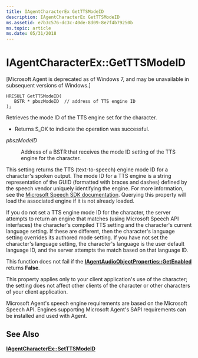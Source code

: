 ```yaml
---
title: IAgentCharacterEx GetTTSModeID
description: IAgentCharacterEx GetTTSModeID
ms.assetid: e7b3c576-dc3c-40de-8d09-8e7f4b79250b
ms.topic: article
ms.date: 05/31/2018
---
```


# IAgentCharacterEx::GetTTSModeID

\[Microsoft Agent is deprecated as of Windows 7, and may be unavailable in subsequent versions of Windows.\]

``` syntax
HRESULT GetTTSModeID(
   BSTR * pbszModeID  // address of TTS engine ID
);
```

Retrieves the mode ID of the TTS engine set for the character.

-   Returns S\_OK to indicate the operation was successful.

<dl> <dt>

<span id="pbszModeID"></span><span id="pbszmodeid"></span><span id="PBSZMODEID"></span>*pbszModeID*
</dt> <dd>

Address of a BSTR that receives the mode ID setting of the TTS engine for the character.

</dd> </dl>

This setting returns the TTS (text-to-speech) engine mode ID for a character's spoken output. The mode ID for a TTS engine is a string representation of the GUID (formatted with braces and dashes) defined by the speech vendor uniquely identifying the engine. For more information, see the [Microsoft Speech SDK documentation](https://msdn.microsoft.com/library/ee705648.aspx). Querying this property will load the associated engine if it is not already loaded.

If you do not set a TTS engine mode ID for the character, the server attempts to return an engine that matches (using Microsoft Speech API interfaces) the character's compiled TTS setting and the character's current language setting. If these are different, then the character's language setting overrides its authored mode setting. If you have not set the character's language setting, the character's language is the user default language ID, and the server attempts the match based on that language ID.

This function does not fail if the [**IAgentAudioObjectProperties::GetEnabled**](https://www.bing.com/search?q=**IAgentAudioObjectProperties::GetEnabled**) returns **False**.

This property applies only to your client application's use of the character; the setting does not affect other clients of the character or other characters of your client application.

Microsoft Agent's speech engine requirements are based on the Microsoft Speech API. Engines supporting Microsoft Agent's SAPI requirements can be installed and used with Agent.

## See Also

[**IAgentCharacterEx::SetTTSModeID**](iagentcharacterex--setttsmodeid.md)


 

 




